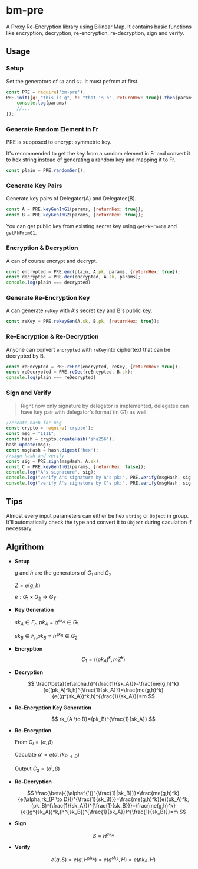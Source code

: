 # bm-pre
A Proxy Re-Encryption library using Bilinear Map. It contains basic functions like encryption, decryption, re-encryption, re-decryption, sign and verify.
## Usage
### Setup
Set the generators of `G1` and `G2`. It must pefrom at first.
```javascript
const PRE = require('bm-pre');
PRE.init({g: "this is g", h: "that is h", returnHex: true}).then(params => {
    console.log(params)
    //...
});
```
### Generate Random Element in Fr
PRE is supposed to encrypt symmetric key.

It's recommended to get the key from a random element in Fr and convert it to hex string instead of generating a random key and mapping it to Fr.
```javascript
const plain = PRE.randomGen();
```
### Generate Key Pairs
Generate key pairs of Delegator(A) and Delegatee(B).
```javascript
const A = PRE.keyGenInG1(params, {returnHex: true});
const B = PRE.keyGenInG2(params, {returnHex: true});
```
You can get public key from existing secret key using `getPkFromG1` and `getPkFromG1`.
### Encryption & Decryption
A can of course encrypt and decrypt.
```javascript
const encrypted = PRE.enc(plain, A.pk, params, {returnHex: true});
const decrypted = PRE.dec(encrypted, A.sk, params);
console.log(plain === decrypted)
```
### Generate Re-Encryption Key
A can generate `reKey` with A's secret key and B's public key.
```javascript
const reKey = PRE.rekeyGen(A.sk, B.pk, {returnHex: true});
```
### Re-Encryption & Re-Decryption
Anyone can convert `encrypted` with `reKey`into ciphertext that can be decrypted by B.
```javascript
const reEncypted = PRE.reEnc(encrypted, reKey, {returnHex: true});
const reDecrypted = PRE.reDec(reEncypted, B.sk);
console.log(plain === reDecrypted)
```
### Sign and Verify
> Right now only signature by delegator is implemented, delegatee can have key pair with delegator's format (in G1) as well.

```javascript
//create hash for msg
const crypto = require('crypto');
const msg = "1111";
const hash = crypto.createHash('sha256');
hash.update(msg);
const msgHash = hash.digest('hex');
//sign hash and verify
const sig = PRE.sign(msgHash, A.sk);
const C = PRE.keyGenInG1(params, {returnHex: false});
console.log("A's signature", sig);
console.log("verify A's signature by A's pk:", PRE.verify(msgHash, sig, A.pk, params));
console.log("verify A's signature by C's pk:", PRE.verify(msgHash, sig, C.pk, params))
```
## Tips
Almost every input parameters can either be hex `string` or `Object` in group. It'll automatically check the type and convert it to `Object` during caculation if necessary.
## Algrithom
- **Setup**

  $g$ and $h$ are the generators of $G_1$ and $G_2$

  $Z=e(g,h)$

  $e:G_1 \times G_2 \to G_T$

- **Key Generation**

  $sk_A \in F_r$, $pk_A=g^{sk_A} \in G_1$

  $sk_B \in F_r$, ​$pk_B=h^{sk_B} \in G_2$

- **Encryption**
  $$
  C_1=((pk_A)^k,mZ^k)
  $$

- **Decryption**

  $$
  \frac{\beta}{e(\alpha,h)^{\frac{1}{sk_A}}}=\frac{me(g,h)^k}{e((pk_A)^k,h)^{\frac{1}{sk_A}}}=\frac{me(g,h)^k}{e((g^{sk_A})^k,h)^{\frac{1}{sk_A}}}=m
  $$

- **Re-Encryption Key Generation**

  $$
  rk_{A \to B}=(pk_B)^{\frac{1}{sk_A}}
  $$

- **Re-Encryption**

  From $C_I=(\alpha,\beta)$

  Caculate $\alpha{'}=e(\alpha,rk_{P \to D})$

  Output $C_2=(\alpha ^{'},\beta)$

- **Re-Decryption**

  $$
  \frac{\beta}{(\alpha^{'})^{\frac{1}{sk_B}}}=\frac{me(g,h)^k}{e(\alpha,rk_{P \to D}))^{\frac{1}{sk_B}}}=\frac{me(g,h)^k}{e((pk_A)^k,(pk_B)^{\frac{1}{sk_A}})^{\frac{1}{sk_B}}}=\frac{me(g,h)^k}{e((g^{sk_A})^k,(h^{sk_B})^{\frac{1}{sk_A}})^{\frac{1}{sk_B}}}=m
  $$

- **Sign**

  $$
  S=H^{sk_A}
  $$

- **Verify**

  $$
  e(g,S)=e(g,H^{sk_A})=e(g^{sk_A},H)=e(pk_A,H)
  $$
